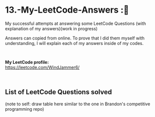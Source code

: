 # 13.-My-LeetCode-Answers ::dart:
My successful attempts at answering some LeetCode Questions (with explanation of my answers)(work in progress)

Answers can copied from online. To prove that I did them myself with understanding, I will explain each of my answers inside of my codes.

<br>

**My LeetCode profile:**  
https://leetcode.com/WindJammer6/

<br>

## List of LeetCode Questions solved
(note to self: draw table here similar to the one in Brandon's competitive programming repo)
